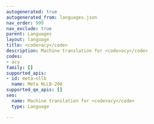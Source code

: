 ```yaml
---
autogenerated: true
autogenerated_from: languages.json
nav_order: 999
nav_exclude: true
parent: Languages
layout: language
title: <code>acy</code>
description: Machine translation for <code>acy</code>
codes:
- acy
family: []
supported_apis:
- id: meta-nllb
  name: Meta NLLB-200
supported_qe_apis: []
seo:
  name: Machine translation for <code>acy</code>
  type: Language

---
```


